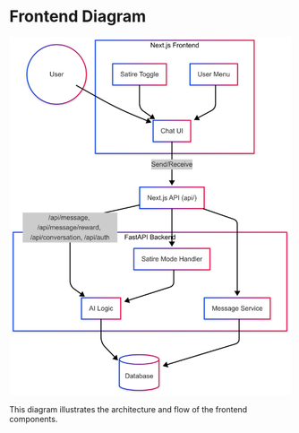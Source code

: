 # Frontend Diagram

![Frontend Diagram](./frontend_diagram.png)

This diagram illustrates the architecture and flow of the frontend components.
